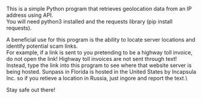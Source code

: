 This is a simple Python program that retrieves geolocation data from an IP address using API.\
You will need python3 installed and the requests library (pip install requests).

A beneficial use for this program is the ability to locate server locations and identify potential scam links.\
For example, if a link is sent to you pretending to be a highway toll invoice, do not open the link! Highway toll invoices are not sent through text!\
Instead, type the link into this program to see where that website server is being hosted. Sunpass in Florida is hosted in the United States by Incapsula Inc. so if you retieve a location in Russia, just ingore and report the text.\\

Stay safe out there!
